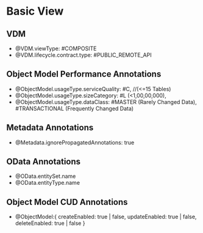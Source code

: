 # Basic View
## VDM
- @VDM.viewType: #COMPOSITE
- @VDM.lifecycle.contract.type: #PUBLIC_REMOTE_API

## Object Model  Performance Annotations
- @ObjectModel.usageType.serviceQuality: #C,  //(<=15 Tables)
- @ObjectModel.usageType.sizeCategory: #L (<1,00,00,000), 
- @ObjectModel.usageType.dataClass: #MASTER (Rarely Changed Data), #TRANSACTIONAL (Frequently Changed Data)

## Metadata Annotations
- @Metadata.ignorePropagatedAnnotations: true

## OData Annotations
- @OData.entitySet.name
- @OData.entityType.name

## Object Model CUD Annotations
- @ObjectModel:{
    createEnabled: true | false, 
    updateEnabled: true | false, 
    deleteEnabled: true | false
}
